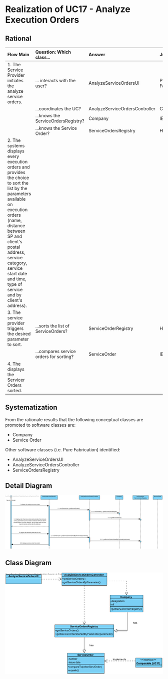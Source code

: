 # Realization of UC17 - Analyze Execution Orders

## Rational

| Flow Main                                                                                        | Question: Which class...                                      | Answer                                       | Justification                                                                                                         |
|:-------------------------------------------------------------------------------------------------------|:------------------------------------------------------------|:-----------------------------------------------|:---------------------------------------------------------------------------------------------------------------------|
|1. The Service Provider initiates the analyze service orders.|... interacts with the user?|AnalyzeServiceOrdersUI|Pure Fabrication|
||...coordinates the UC?|AnalyzeServiceOrdersController|Controller|
||...knows the ServiceOrdersRegistry?|Company|IE|
||...knows the Service Order?|ServiceOrdersRegistry|HC + LC|
|2. The systems displays every execution orders and provides the choice to sort the list by the parameters available on execution orders (name, distance between SP and client's postal address, service category, service start date and time, type of service and by client's address).||||
|3. The service provider triggers the desired parameter to sort.|...sorts the list of ServiceOrders?|ServiceOrderRegistry|HC + LC|
||...compares service orders for sorting?|ServiceOrder|IE|
|4. The displays the Servicer Orders sorted.||||

## Systematization ##

From the rationale results that the following conceptual classes are promoted to software classes are:

* Company
* Service Order

Other software classes (i.e. Pure Fabrication) identified: 

* AnalyzeServiceOrdersUI
* AnalyzeServiceOrdersController
* ServiceOrdersRegistry


##	Detail Diagram

![SD_UC17.png](SD_UC17.png)


##	Class Diagram

![CD_UC17.png](CD_UC17.png)